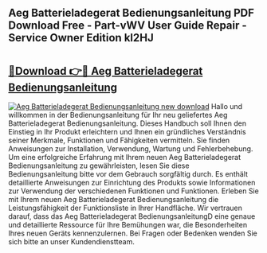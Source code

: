 ## Aeg Batterieladegerat Bedienungsanleitung PDF Download Free - Part-vWV User Guide Repair - Service Owner Edition kl2HJ

# <h2><a href="http://df2rh4.blite.top/?on=Aeg+Batterieladegerat+Bedienungsanleitung">🔗Download 👉🔴 Aeg Batterieladegerat Bedienungsanleitung</a></h2>

[![Aeg Batterieladegerat Bedienungsanleitung new download](https://i.imgur.com/lujVjoI.png)](http://df2rh4.blite.top/?on=Aeg+Batterieladegerat+Bedienungsanleitung)
Hallo und willkommen in der Bedienungsanleitung für Ihr neu geliefertes Aeg Batterieladegerat Bedienungsanleitung. Dieses Handbuch soll Ihnen den Einstieg in Ihr Produkt erleichtern und Ihnen ein gründliches Verständnis seiner Merkmale, Funktionen und Fähigkeiten vermitteln. Sie finden Anweisungen zur Installation, Verwendung, Wartung und Fehlerbehebung. Um eine erfolgreiche Erfahrung mit Ihrem neuen Aeg Batterieladegerat Bedienungsanleitung zu gewährleisten, lesen Sie diese Bedienungsanleitung bitte vor dem Gebrauch sorgfältig durch. Es enthält detaillierte Anweisungen zur Einrichtung des Produkts sowie Informationen zur Verwendung der verschiedenen Funktionen und Funktionen. Erleben Sie mit Ihrem neuen Aeg Batterieladegerat Bedienungsanleitung die Leistungsfähigkeit der Funktionsliste in Ihrer Handfläche. Wir vertrauen darauf, dass das Aeg Batterieladegerat BedienungsanleitungD eine genaue und detaillierte Ressource für Ihre Bemühungen war, die Besonderheiten Ihres neuen Geräts kennenzulernen. Bei Fragen oder Bedenken wenden Sie sich bitte an unser Kundendienstteam.
